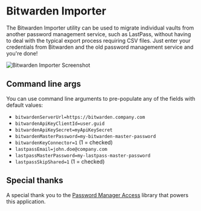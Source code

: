 # Bitwarden Importer

The Bitwarden Importer utility can be used to migrate individual vaults from another password management service, such as LastPass, without having to deal with the typical export process requiring CSV files. Just enter your credentials from Bitwarden and the old password management service and you're done!

![Bitwarden Importer Screenshot](https://user-images.githubusercontent.com/1190944/220765271-d6f9ee5e-7714-4a7b-b8ed-c3090f41aed9.png)

## Command line args

You can use command line arguments to pre-populate any of the fields with default values:

- `bitwardenServerUrl=https://bitwarden.company.com`
- `bitwardenApiKeyClientId=user.guid`
- `bitwardenApiKeySecret=myApiKeySecret`
- `bitwardenMasterPassword=my-bitwarden-master-password`
- `bitwardenKeyConnector=1` (1 = checked)
- `lastpassEmail=john.doe@company.com`
- `lastpassMasterPassword=my-lastpass-master-password`
- `lastpassSkipShared=1` (1 = checked)

## Special thanks

A special thank you to the [Password Manager Access](https://github.com/detunized/password-manager-access) library that powers this application.

